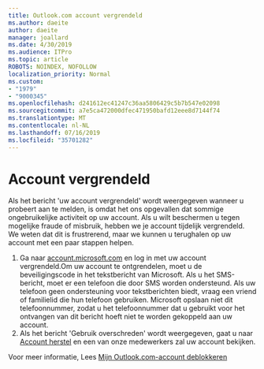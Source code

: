 ```yaml
---
title: Outlook.com account vergrendeld
ms.author: daeite
author: daeite
manager: joallard
ms.date: 4/30/2019
ms.audience: ITPro
ms.topic: article
ROBOTS: NOINDEX, NOFOLLOW
localization_priority: Normal
ms.custom:
- "1979"
- "9000345"
ms.openlocfilehash: d241612ec41247c36aa5806429c5b7b547e02098
ms.sourcegitcommit: a7e5ca472000dfec471950bafd12eee8d7144f74
ms.translationtype: MT
ms.contentlocale: nl-NL
ms.lasthandoff: 07/16/2019
ms.locfileid: "35701282"
---
```

# <a name="account-locked"></a>Account vergrendeld

Als het bericht 'uw account vergrendeld' wordt weergegeven wanneer u probeert aan te melden, is omdat het ons opgevallen dat sommige ongebruikelijke activiteit op uw account. Als u wilt beschermen u tegen mogelijke fraude of misbruik, hebben we je account tijdelijk vergrendeld. We weten dat dit is frustrerend, maar we kunnen u terughalen op uw account met een paar stappen helpen.

1. Ga naar [account.microsoft.com](https://go.microsoft.com/fwlink/?linkid=2090484) en log in met uw account vergrendeld.Om uw account te ontgrendelen, moet u de beveiligingscode in het tekstbericht van Microsoft. Als u het SMS-bericht, moet er een telefoon die door SMS worden ondersteund. Als uw telefoon geen ondersteuning voor tekstberichten biedt, vraag een vriend of familielid die hun telefoon gebruiken. Microsoft opslaan niet dit telefoonnummer, zodat u het telefoonnummer dat u gebruikt voor het ontvangen van dit bericht hoeft niet te worden gekoppeld aan uw account.
2. Als het bericht 'Gebruik overschreden' wordt weergegeven, gaat u naar [Account herstel](https://go.microsoft.com/fwlink/?linkid=2090483) en een van onze medewerkers zal uw account bekijken.

Voor meer informatie, Lees [Mijn Outlook.com-account deblokkeren](https://support.office.com/article/f4ad2701-d166-4d8b-8a6a-9af2a1f8a4c4?wt.mc_id=Office_Outlook_com_Alchemy) 